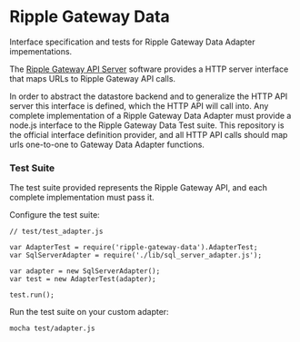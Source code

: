 Ripple Gateway Data
===================

Interface specification and tests for Ripple Gateway Data Adapter impementations.

The [Ripple Gateway API Server](https://github.com/ripple/ripple-gateway) software
provides a HTTP server interface that maps URLs to Ripple Gateway API calls.

In order to abstract the datastore backend and to generalize the HTTP API server
this interface is defined, which the HTTP API will call into. Any complete 
implementation of a Ripple Gateway Data Adapter must provide a node.js interface
to the Ripple Gateway Data Test suite. This repository is the official interface
definition provider, and all HTTP API calls should map urls one-to-one to Gateway
Data Adapter functions.

### Test Suite

The test suite provided represents the Ripple Gateway API, and each complete
implementation must pass it. 

Configure the test suite:

    // test/test_adapter.js

    var AdapterTest = require('ripple-gateway-data').AdapterTest;
    var SqlServerAdapter = require('./lib/sql_server_adapter.js');

    var adapter = new SqlServerAdapter(); 
    var test = new AdapterTest(adapter);

    test.run();

Run the test suite on your custom adapter:

    mocha test/adapter.js

